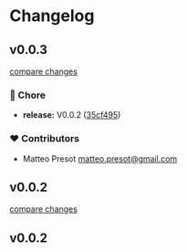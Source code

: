 # Changelog


## v0.0.3

[compare changes](https://github.com/sot1986/nuxt-precognition/compare/v0.0.2...v0.0.3)

### 🏡 Chore

- **release:** V0.0.2 ([35cf495](https://github.com/sot1986/nuxt-precognition/commit/35cf495))

### ❤️ Contributors

- Matteo Presot <matteo.presot@gmail.com>

## v0.0.2

[compare changes](https://github.com/sot1986/nuxt-precognition/compare/v0.0.2...v0.0.2)

## v0.0.2

